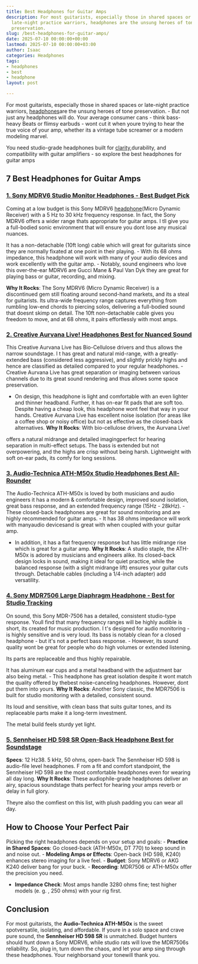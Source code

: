 ```yaml
---
title: Best Headphones for Guitar Amps
description: For most guitarists, especially those in shared spaces or 
  late-night practice warriors, headphones are the unsung heroes of tone 
  preservation.
slug: /best-headphones-for-guitar-amps/
date: 2025-07-10 00:00:00+00:00
lastmod: 2025-07-10 00:00:00+03:00
author: Isaac
categories: Headphones
tags:
- headphones
- best
- headphone
layout: post

---
```

For most guitarists, especially those in shared spaces or late-night practice warriors, [headphones](https://pestpolicy.com/best-dj-headphones/)are the unsung heroes of tone preservation. - But not just any headphones will do. Your average consumer cans - think bass-heavy Beats or flimsy earbuds - wont cut it when youre trying to hear the true voice of your amp, whether its a vintage tube screamer or a modern modeling marvel.

You need studio-grade headphones built for [clarity](https://pestpolicy.com/best-headphones-for-music-production/),durability, and compatibility with guitar amplifiers - so explore the best headphones for guitar amps

##  7 Best Headphones for Guitar Amps

###  [1. Sony MDRV6 Studio Monitor Headphones - Best Budget Pick](https://www.amazon.com/dp/B00001WRSJ/?tag=p-policy-20)

Coming at a low budget is this Sony MDRV6 [headphone](https://pestpolicy.com/best-headphones-for-music-production/)(Micro Dynamic Receiver) with a 5 Hz to 30 kHz frequency response. In fact, the Sony MDRV6 offers a wider range thats appropriate for guitar amps. I tll give you a full-bodied sonic environment that will ensure you dont lose any musical nuances.

It has a non-detachable (10ft long) cable which will great for guitarists since they are normally fixated at one point in their playing. - With its 68 ohms impedance, this headphone will work with many of your audio devices and work excellently with the guitar amp. - Notably, sound engineers who love this over-the-ear MDRV6 are Gucci Mane & Paul Van Dyk they are great for playing bass or guitar, recording, and mixing.

**Why It Rocks**: The Sony MDRV6 (Micro Dynamic Receiver) is a discontinued gem still floating around second-hand markets, and its a steal for guitarists. Its ultra-wide frequency range captures everything from rumbling low-end chords to piercing solos, delivering a full-bodied sound that doesnt skimp on detail. The 10ft non-detachable cable gives you freedom to move, and at 68 ohms, it pairs effortlessly with most amps.

###  [2. Creative Aurvana Live! Headphones  Best for Nuanced Sound](https://www.amazon.com/dp/B000ZJZ7OA/?tag=p-policy-20)

This Creative Aurvana Live has Bio-Cellulose drivers and thus allows the narrow soundstage. I t has great and natural mid-range, with a greatly-extended bass (considered less aggressive), and slightly prickly highs and hence are classified as detailed compared to your regular headphones. - Creative Aurvana Live has great separation or imaging between various channels due to its great sound rendering and thus allows some space preservation.

- On design, this headphone is light and comfortable with an even lighter and thinner headband. Further, it has on-ear fit pads that are soft too. Despite having a cheap look, this headphone wont feel that way in your hands. Creative Aurvana Live has excellent noise isolation (for areas like a coffee shop or noisy office) but not as effective as the closed-back alternatives. **Why It Rocks**: With bio-cellulose drivers, the Aurvana Live!

offers a natural midrange and detailed imagingperfect for hearing separation in multi-effect setups. The bass is extended but not overpowering, and the highs are crisp without being harsh. Lightweight with soft on-ear pads, its comfy for long sessions.

###  [3. Audio-Technica ATH-M50x Studio Headphones Best All-Rounder](https://www.amazon.com/dp/B00HVLUR86/?tag=p-policy-20)

The Audio-Technica ATH-M50x is loved by both musicians and audio engineers it has a modern & comfortable design, improved sound isolation, great bass response, and an extended frequency range (15Hz - 28kHz). - These closed-back headphones are great for sound monitoring and are highly recommended for guitar amps. - It has 38 ohms impedance will work with manyaudio devicesand is great with when coupled with your guitar amp.

- In addition, it has a flat frequency response but has little midrange rise which is great for a guitar amp. **Why It Rocks**: A studio staple, the ATH-M50x is adored by musicians and engineers alike. Its closed-back design locks in sound, making it ideal for quiet practice, while the balanced response (with a slight midrange lift) ensures your guitar cuts through. Detachable cables (including a 1/4-inch adapter) add versatility.

###  [4. Sony MDR7506 Large Diaphragm Headphone - Best for Studio Tracking](https://www.amazon.com/dp/B000AJIF4E/?tag=p-policy-20)

On sound, this Sony MDR-7506 has a detailed, consistent studio-type response. Youll find that many frequency ranges will be highly audible is short, its created for music production. I t's designed for audio monitoring - is highly sensitive and is very loud. Its bass is notably clean for a closed headphone - but it's not a perfect bass response. - However, its sound quality wont be great for people who do high volumes or extended listening.

Its parts are replaceable and thus highly repairable.

It has aluminum ear cups and a metal headband with the adjustment bar also being metal. - This headphone has great isolation despite it wont match the quality offered by thebest noise-canceling headphones. However, dont put them into yours. **Why It Rocks**: Another Sony classic, the MDR7506 is built for studio monitoring with a detailed, consistent sound.

Its loud and sensitive, with clean bass that suits guitar tones, and its replaceable parts make it a long-term investment.

The metal build feels sturdy yet light.

###  [5. Sennheiser HD 598 SR Open-Back Headphone Best for Soundstage](https://www.amazon.com/dp/B06WRMZZ45/?tag=p-policy-20)

**Specs**: 12 Hz38. 5 kHz, 50 ohms, open-back The Sennheiser HD 598 is audio-file level headphones. F rom a fit and comfort standpoint, the Sennheiser HD 598 are the most comfortable headphones even for wearing all day long. **Why It Rocks**: These audiophile-grade headphones deliver an airy, spacious soundstage thats perfect for hearing your amps reverb or delay in full glory.

Theyre also the comfiest on this list, with plush padding you can wear all day.

##  How to Choose Your Perfect Pair

Picking the right headphones depends on your setup and goals: - **Practice in Shared Spaces**: Go closed-back (ATH-M50x, DT 770) to keep sound in and noise out. - **Modeling Amps or Effects**: Open-back (HD 598, K240) enhances stereo imaging for a live feel. - **Budget**: Sony MDRV6 or AKG K240 deliver bang for your buck. - **Recording**: MDR7506 or ATH-M50x offer the precision you need.

- **Impedance Check**: Most amps handle 3280 ohms fine; test higher models (e. g. , 250 ohms) with your rig first.

##  Conclusion

For most guitarists, the **Audio-Technica ATH-M50x** is the sweet spotversatile, isolating, and affordable. If youre in a solo space and crave pure sound, the **Sennheiser HD 598 SR** is unmatched. Budget hunters should hunt down a Sony MDRV6, while studio rats will love the MDR7506s reliability. So, plug in, turn down the chaos, and let your amp sing through these headphones. Your neighborsand your tonewill thank you.